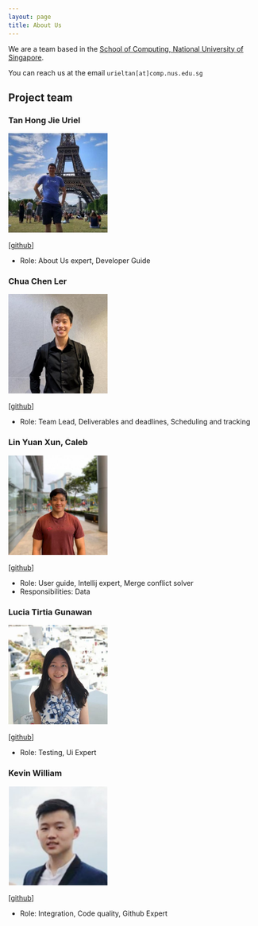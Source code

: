 ```yaml
---
layout: page
title: About Us
---
```


We are a team based in the [School of Computing, National University of Singapore](http://www.comp.nus.edu.sg).

You can reach us at the email `urieltan[at]comp.nus.edu.sg`

## Project team

### Tan Hong Jie Uriel

<img src="images/uriel.jpeg" width="200px">

[[github](https://github.com/urieltan)]

* Role: About Us expert, Developer Guide

### Chua Chen Ler

<img src="images/chenler.jpeg" width="200px">

[[github](http://github.com/lerxcl)]

* Role: Team Lead, Deliverables and deadlines, Scheduling and tracking


### Lin Yuan Xun, Caleb

<img src="images/caleb.jpeg" width="200px">

[[github](http://github.com/caleblyx)]

* Role: User guide, Intellij expert, Merge conflict solver
* Responsibilities: Data

### Lucia Tirtia Gunawan

<img src="images/lucia.jpeg" width="200px">

[[github](http://github.com/luciatirta)]

* Role: Testing, Ui Expert

### Kevin William

<img src="images/kevin.png" width="200px">

[[github](http://github.com/kevnw)]

* Role: Integration, Code quality, Github Expert
